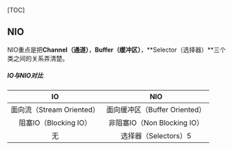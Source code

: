 [TOC]



## NIO

NIO重点是把**Channel（通道）**，**Buffer（缓冲区）**，**Selector（选择器）**三个类之间的关系弄清楚。





##### IO与NIO对比

|            IO             |              NIO              |
| :-----------------------: | :---------------------------: |
| 面向流（Stream Oriented） | 面向缓冲区（Buffer Oriented） |
|   阻塞IO（Blocking IO）   |  非阻塞IO（Non Blocking IO）  |
|            无             |     选择器（Selectors）5      |